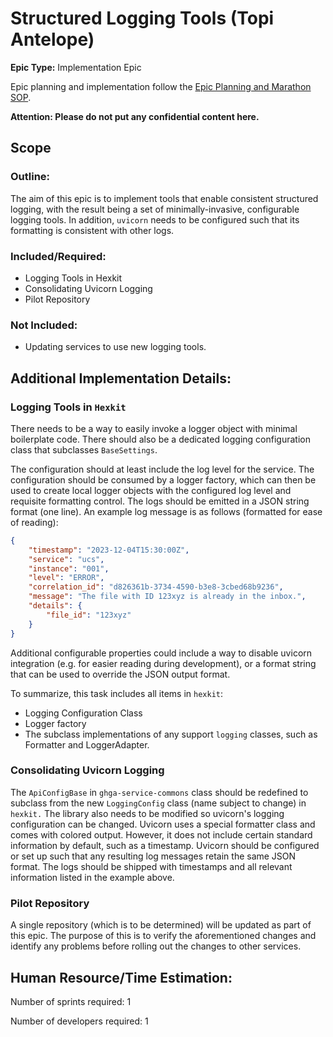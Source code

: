 # Structured Logging Tools (Topi Antelope)
**Epic Type:** Implementation Epic

Epic planning and implementation follow the
[Epic Planning and Marathon SOP](https://docs.ghga-dev.de/main/sops/sop001_epic_planning.html).

**Attention: Please do not put any confidential content here.**

## Scope
### Outline:
The aim of this epic is to implement tools that enable consistent structured logging,
with the result being a set of minimally-invasive, configurable logging tools. In addition,
`uvicorn` needs to be configured such that its formatting is consistent with other logs.

### Included/Required:
- Logging Tools in Hexkit
- Consolidating Uvicorn Logging
- Pilot Repository

### Not Included:
- Updating services to use new logging tools.


## Additional Implementation Details:

### Logging Tools in `Hexkit`
There needs to be a way to easily invoke a logger object with minimal boilerplate code.
There should also be a dedicated logging configuration class that subclasses `BaseSettings`.

The configuration should at least include the log level for the service.
The configuration should be consumed by a logger factory, which can then be used to
create local logger objects with the configured log level and requisite formatting control.
The logs should be emitted in a JSON string format (one line). An example log message is as
follows (formatted for ease of reading):

```json
{
	"timestamp": "2023-12-04T15:30:00Z",
	"service": "ucs",
	"instance": "001",
	"level": "ERROR",
	"correlation_id": "d826361b-3734-4590-b3e8-3cbed68b9236",
	"message": "The file with ID 123xyz is already in the inbox.",
    "details": {
		"file_id": "123xyz"
	}
}
```
Additional configurable properties could include a way to disable uvicorn integration
(e.g. for easier reading during development), or a format string that can be used to override
the JSON output format.

To summarize, this task includes all items in `hexkit`:
- Logging Configuration Class
- Logger factory
- The subclass implementations of any support `logging` classes, such as
Formatter and LoggerAdapter.

### Consolidating Uvicorn Logging
The `ApiConfigBase` in `ghga-service-commons` class should be redefined to subclass from
the new `LoggingConfig` class (name subject to change) in `hexkit.`
The library also needs to be modified so uvicorn's logging configuration can be changed.
Uvicorn uses a special formatter class and comes with colored output. However, it does
not include certain standard information by default, such as a timestamp.
Uvicorn should be configured or set up such that any resulting log messages retain the
same JSON format. The logs should be shipped with timestamps and all relevant information
listed in the example above.

### Pilot Repository
A single repository (which is to be determined) will be updated as part of this epic.
The purpose of this is to verify the aforementioned changes and identify any problems
before rolling out the changes to other services.

## Human Resource/Time Estimation:

Number of sprints required: 1

Number of developers required: 1

